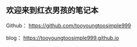 ## 欢迎来到红衣男孩的笔记本

Github：
https://github.com/tooyoungtoosimple999

blog：
https://tooyoungtoosimple999.github.io
